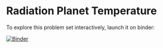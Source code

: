 # Radiation Planet Temperature

To explore this problem set interactively, launch it on binder:

[![Binder](http://mybinder.org/badge.svg)](http://beta.mybinder.org/v2/gh/2018-Computational-Tools/ps-surface-temperature/master?urlpath=lab/tree/radiation_planet_temperature.ipynb)
